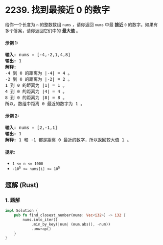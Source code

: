 # 2239. 找到最接近 0 的数字
给你一个长度为 `n` 的整数数组 `nums` ，请你返回 `nums` 中最 **接近** `0` 的数字。如果有多个答案，请你返回它们中的 **最大值** 。

#### 示例 1:
<pre>
<strong>输入:</strong> nums = [-4,-2,1,4,8]
<strong>输出:</strong> 1
<strong>解释:</strong>
-4 到 0 的距离为 |-4| = 4 。
-2 到 0 的距离为 |-2| = 2 。
1 到 0 的距离为 |1| = 1 。
4 到 0 的距离为 |4| = 4 。
8 到 0 的距离为 |8| = 8 。
所以，数组中距离 0 最近的数字为 1 。
</pre>

#### 示例 2:
<pre>
<strong>输入:</strong> nums = [2,-1,1]
<strong>输出:</strong> 1
<strong>解释:</strong> 1 和 -1 都是距离 0 最近的数字，所以返回较大值 1 。
</pre>

#### 提示:
* `1 <= n <= 1000`
* <code>-10<sup>5</sup> <= nums[i] <= 10<sup>5</sup></code>

## 题解 (Rust)

### 1. 题解
```Rust
impl Solution {
    pub fn find_closest_number(nums: Vec<i32>) -> i32 {
        nums.into_iter()
            .min_by_key(|num| (num.abs(), -num))
            .unwrap()
    }
}
```
